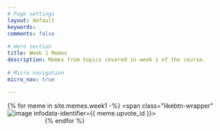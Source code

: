 ```yaml
---
# Page settings
layout: default
keywords:
comments: false
 
# Hero section
title: Week 1 Memes
description: Memes from topics covered in week 1 of the course. 
 
# Micro navigation
micro_nav: true
 
---
```

{% for meme in site.memes.week1 -%}
<span class="likebtn-wrapper" data-identifier={{ meme.upvote_id }}></span>
<img src="./{{ meme.path }}" alt="image info" style="float:left; padding-bottom:10%">
<br>
{% endfor %}

<script>(function(d,e,s){if(d.getElementById("likebtn_wjs"))return;a=d.createElement(e);m=d.getElementsByTagName(e)[0];a.async=1;a.id="likebtn_wjs";a.src=s;m.parentNode.insertBefore(a, m)})(document,"script","//w.likebtn.com/js/w/widget.js");</script>
